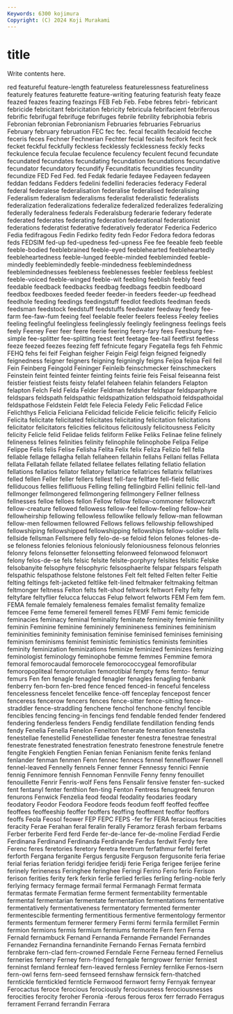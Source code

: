 ```yaml
---
Keywords: 6300 kojimura
Copyright: (C) 2024 Koji Murakami
---
```


# title

Write contents here.



red featureful feature-length featureless featurelessness featureliness featurely features featurette feature-writing
featuring featurish featy feaze feazed feazes feazing feazings FEB Feb
Feb. Febe febres febri- febricant febricide febricitant febricitation febricity febricula
febrifacient febriferous febrific febrifugal febrifuge febrifuges febrile febrility febriphobia febris
Febronian febronian Febronianism Februaries februaries Februarius February february februation FEC
fec fec. fecal fecalith fecaloid fecche feceris feces Fechner Fechnerian
Fechter fecial fecials fecifork fecit feck fecket feckful feckfully feckless
fecklessly fecklessness feckly fecks feckulence fecula feculae feculence feculency feculent
fecund fecundate fecundated fecundates fecundating fecundation fecundations fecundative fecundator fecundatory
fecundify Fecunditatis fecundities fecundity fecundize FED Fed Fed. fed Fedak
fedarie fedayee Fedayeen fedayeen feddan feddans Fedders fedelini fedellini federacies
federacy Federal federal federalese federalisation federalise federalised federalising Federalism federalism
federalisms federalist federalistic federalists federalization federalizations federalize federalized federalizes federalizing
federally federalness federals Federalsburg federarie federary federate federated federates federating
federation federational federationist federations federatist federative federatively federator Federica Federico
Fedia fedifragous Fedin Fedirko fedity fedn Fedor Fedora fedora fedoras
feds FEDSIM fed-up fed-upedness fed-upness Fee fee feeable feeb feeble
feeble-bodied feeblebrained feeble-eyed feeblehearted feebleheartedly feebleheartedness feeble-lunged feeble-minded feebleminded feeble-mindedly
feeblemindedly feeble-mindedness feeblemindedness feeblemindednesses feebleness feeblenesses feebler feebless feeblest feeble-voiced
feeble-winged feeble-wit feebling feeblish feebly feed feedable feedback feedbacks feedbag
feedbags feedbin feedboard feedbox feedboxes feeded feeder feeder-in feeders feeder-up
feedhead feedhole feeding feedings feedingstuff feedlot feedlots feedman feeds feedsman
feedstock feedstuff feedstuffs feedwater feedway feedy fee-farm fee-faw-fum feeing feel
feelable feeler feelers feeless Feeley feelies feeling feelingful feelingless feelinglessly
feelingly feelingness feelings feels feely Feeney Feer feer feere feerie
feering feery-fary fees Feesburg fee-simple fee-splitter fee-splitting feest feet feetage
fee-tail feetfirst feetless feeze feezed feezes feezing feff fefnicute fegary
Fegatella fegs feh Fehmic FEHQ fehs fei feif Feighan feigher
Feigin Feigl feign feigned feignedly feignedness feigner feigners feigning feigningly
feigns Feijoa feijoa Feil feil Fein Feinberg Feingold Feininger Feinleib
feinschmecker feinschmeckers Feinstein feint feinted feinter feinting feints feirie feis
Feisal feiseanna feist feistier feistiest feists feisty felafel felaheen felahin
felanders Felapton felapton Felch Feld Felda Felder Feldman feldsher feldspar
feldsparphyre feldspars feldspath feldspathic feldspathization feldspathoid feldspathoidal feldspathose Feldstein Feldt
fele Felecia Feledy Felic Felicdad Felice Felichthys Felicia Feliciana Felicidad
felicide Felicie felicific felicify Felicio Felicita felicitate felicitated felicitates felicitating
felicitation felicitations felicitator felicitators felicities felicitous felicitously felicitousness Felicity felicity
Felicle felid Felidae felids feliform Felike Feliks Felinae feline felinely
felineness felines felinities felinity felinophile felinophobe Felipa Felipe Felippe Felis
felis Felise Felisha Felita Felix felix Feliza Felizio fell fella
fellable fellage fellagha fellah fellaheen fellahin fellahs Fellani fellas Fellata
fellata Fellatah fellate fellated fellatee fellates fellating fellatio fellation fellations
fellatios fellator fellatory fellatrice fellatrices fellatrix fellatrixes felled fellen Feller
feller fellers fellest fell-fare fellfare fell-field fellic felliducous fellies fellifluous
Felling felling fellingbird Fellini fellinic fell-land fellmonger fellmongered fellmongering fellmongery
Fellner fellness fellnesses felloe felloes fellon Fellow fellow fellow-commoner fellowcraft
fellow-creature fellowed fellowess fellow-feel fellow-feeling fellow-heir fellowheirship fellowing fellowless fellowlike
fellowly fellow-man fellowman fellow-men fellowmen fellowred Fellows fellows fellowship fellowshiped
fellowshiping fellowshipped fellowshipping fellowships fellow-soldier fells fellside fellsman Fellsmere felly
felo-de-se feloid felon felones felones-de-se feloness felonies felonious feloniously feloniousness
felonous felonries felonry felons felonsetter felonsetting felonweed felonwood felonwort felony
felos-de-se fels felsic felsite felsite-porphyry felsites felsitic Felske felsobanyite felsophyre
felsophyric felsosphaerite felspar felspars felspath felspathic felspathose felstone felstones Felt
felt felted Felten felter Feltie felting feltings felt-jacketed feltlike felt-lined
feltmaker feltmaking feltman feltmonger feltness Felton felts felt-shod feltwork feltwort
Felty felty feltyfare feltyflier felucca feluccas Felup felwort felworts FEM
Fem fem fem. FEMA female femalely femaleness females femalist femality
femalize femcee Feme feme femereil femerell femes FEMF Femi femic
femicide feminacies feminacy feminal feminality feminate femineity feminie feminility feminin
Feminine feminine femininely feminineness feminines femininism femininities femininity feminisation feminise
feminised feminises feminising feminism feminisms feminist feministic feministics feminists feminities
feminity feminization feminizations feminize feminized feminizes feminizing feminologist feminology feminophobe
femme femmes Femmine femora femoral femorocaudal femorocele femorococcygeal femorofibular femoropopliteal
femororotulian femorotibial fempty fems femto- femur femurs Fen fen fenagle
fenagled fenagler fenagles fenagling fenbank fenberry fen-born fen-bred fence fenced
fenced-in fenceful fenceless fencelessness fencelet fencelike fence-off fenceplay fencepost fencer
fenceress fencerow fencers fences fence-sitter fence-sitting fence-straddler fence-straddling fenchene fenchol
fenchone fenchyl fencible fencibles fencing fencing-in fencings fend fendable fended
fender fendered fendering fenderless fenders Fendig fendillate fendillation fending fends
fendy Fenelia Fenella Fenelon Fenelton fenerate feneration fenestella fenestellae fenestellid
Fenestellidae fenester fenestra fenestrae fenestral fenestrate fenestrated fenestration fenestrato fenestrone
fenestrule fenetre fengite Fengkieh Fengtien Fenian fenian Fenianism fenite fenks
fenland fenlander fenman fenmen Fenn fennec fennecs fennel fennelflower Fennell
fennel-leaved Fennelly fennels Fenner fenner Fennessy fennici Fennie fennig Fennimore
fennish Fennoman Fennville Fenny fenny fenouillet fenouillette Fenrir Fenris-wolf Fens
fens Fensalir fensive fenster fen-sucked fent fentanyl fenter fenthion fen-ting
Fenton Fentress fenugreek fenuron fenurons Fenwick Fenzelia feod feodal feodality
feodaries feodary feodatory Feodor Feodora Feodore feods feodum feoff feoffed
feoffee feoffees feoffeeship feoffer feoffers feoffing feoffment feoffor feoffors feoffs
Feola Feosol feower FEP FEPC FEPS -fer fer FERA feracious
feracities feracity Ferae Ferahan feral feralin ferally Feramorz ferash ferbam
ferbams Ferber ferberite Ferd ferd Ferde fer-de-lance fer-de-moline Ferdiad Ferdie
Ferdinana Ferdinand Ferdinanda Ferdinande Ferdus ferdwit Ferdy fere Ferenc feres
feretories feretory feretra feretrum ferfathmur ferfel ferfet ferforth Fergana ferganite
Fergus fergusite Ferguson fergusonite feria feriae ferial ferias feriation feridgi
feridjee feridji ferie Feriga ferigee ferijee ferine ferinely ferineness Feringhee
feringhee Feringi Ferino Ferio ferio Ferison ferison ferities ferity ferk
ferkin ferlie ferlied ferlies ferling ferling-noble ferly ferlying fermacy fermage
fermail fermal Fermanagh Fermat fermata fermatas fermate Fermatian ferme ferment
fermentability fermentable fermental fermentarian fermentate fermentation fermentations fermentative fermentatively fermentativeness
fermentatory fermented fermenter fermentescible fermenting fermentitious fermentive fermentology fermentor ferments
fermentum fermerer fermery Fermi fermi fermila fermillet Fermin fermion fermions
fermis fermium fermiums fermorite Fern fern Ferna Fernald fernambuck Fernand
Fernanda Fernande Fernandel Fernandes Fernandez Fernandina fernandinite Fernando Fernas Fernata
fernbird fernbrake fern-clad fern-crowned Ferndale Ferne Ferneau ferned Fernelius ferneries
fernery Ferney fern-fringed ferngale ferngrower fernier ferniest ferninst fernland fernleaf
fern-leaved fernless Fernley fernlike Fernos-Isern fern-owl ferns fern-seed fernseed fernshaw
fernsick fern-thatched ferntickle ferntickled fernticle Fernwood fernwort ferny Fernyak fernyear
Ferocactus feroce ferocious ferociously ferociousness ferociousnesses ferocities ferocity feroher Feronia
-ferous ferous ferox ferr ferrado Ferragus ferrament Ferrand ferrandin Ferrara
